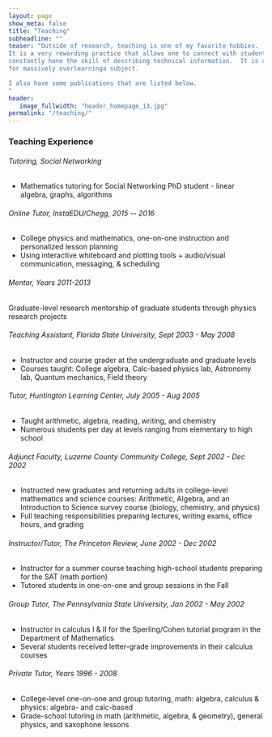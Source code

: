 ```yaml
---
layout: page
show_meta: false
title: "Teaching"
subheadline: ""
teaser: "Outside of research, teaching is one of my favorite hobbies.  
It is a very rewarding practice that allows one to connect with students and to 
constantly hone the skill of describing technical information.  It is also great 
for massively overlearninga subject.

I also have some publications that are listed below.
"
header:
   image_fullwidth: "header_homepage_13.jpg"
permalink: "/teaching/"
---
```






### Teaching Experience


###### Tutoring, Social Networking

<ul>
      <li> Mathematics tutoring for Social Networking PhD student - linear algebra, graphs, algorithms</li>
</ul>


######  Online Tutor, InstaEDU/Chegg, 2015 -- 2016
<ul>
      <li> College physics and mathematics, one-on-one instruction and personalized lesson planning </li>
      <li> Using interactive whiteboard and plotting tools + audio/visual communication, messaging, & scheduling</li>

</ul>


###### Mentor, Years 2011-2013
Graduate-level research mentorship of graduate students through physics research projects

###### Teaching Assistant,  Florida State University,  Sept 2003 - May 2008 
<ul>
<li> Instructor and course grader at the undergraduate and graduate levels</li>
<li> Courses taught: College algebra, Calc-based physics lab, Astronomy lab, Quantum mechanics, Field theory</li>
</ul>


###### Tutor,  Huntington Learning Center,  July 2005 - Aug 2005
<ul>
<li> Taught arithmetic, algebra, reading, writing, and chemistry</li>
<li> Numerous students per day at levels ranging from elementary to high school</li>
</ul>


###### Adjunct Faculty,  Luzerne County Community College,  Sept 2002 - Dec 2002
<ul>
<li> Instructed new graduates and returning adults in college-level mathematics and science courses: Arithmetic, Algebra, and an Introduction to Science survey course (biology, chemistry, and physics) </li>
<li> Full teaching responsibilities preparing lectures, writing exams, office hours, and grading </li>
</ul>


###### Instructor/Tutor,  The Princeton Review,  June 2002 - Dec 2002
<ul>
<li> Instructor for a summer course teaching high-school students preparing for the SAT (math portion)</li>
<li> Tutored students in one-on-one and group sessions in the Fall</li>
</ul>


###### Group Tutor,  The Pennsylvania State University,  Jan 2002 - May 2002
<ul>
<li> Instructor in calculus I & II for the Sperling/Cohen tutorial program in the Department of Mathematics</li>
<li> Several students received letter-grade improvements in their calculus courses</li>
</ul>


###### Private Tutor, Years 1996 - 2008
<ul>
<li> College-level one-on-one and group tutoring, math: algebra, calculus & physics: algebra- and calc-based </li>
<li> Grade-school tutoring in math (arithmetic, algebra, & geometry), general physics, and saxophone lessons</li>
</ul>

<!-- Research summary
Varied scientific areas of study: elem. particle physics, dark matter, cosmology, computational biology, etc. 
Simulations and analysis of particle physics models, predictions for CERN and other major experiments
Experienced presenter, given many course lectures, conference talks, and informal presentations
Participation + Outreach
2011     VIP Coordination Volunteer, Biovision The World Life Science Forum,  Lyon
2010     Community Service Volunteer for “The Big Event”, University of Oklahoma
2009    Volunteer, Conference on the Interconnection Between Particle Physics & Cosmology, OU
2007-2008    Organizer of graduate student informal seminar, High Energy Physics Department, FSU
Languages:    English    French    Bulgarian

 -->



<!-- 1. Open `_config.yml` and work it through, it's well documented
1. Add your own `logo.png` to `/assets/img/`.
1. Open `_data/socialmedia.yml` and add your own social media links.
1. Open `_data/navigation.yml` and customize your navigation.
1. Open `_data/language.yml` and translate the theme if necessary.
1. Open `_data/services.yml` and customize links in the footer.
1. Open `_data/network.yml` and customize links in the footer.
1. Open `_data/authors.yml` and edit author information and set default author in `config.yml`.
1. [Read the documentation][1] to check out all features of *Feeling Responsive*.
1. Make it yours and add your own content.

<a class="radius button small" href="{{ site.url }}{{ site.baseurl }}/documentation/">Check out the documentation for all the tricks ›</a>


 [1]: {{ site.url }}{{ site.baseurl }}/documentation/
-->